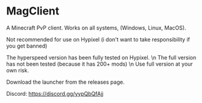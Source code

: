 # MagClient
A Minecraft PvP client. Works on all systems, (Windows, Linux, MacOS). 

Not recommended for use on Hypixel (i don't want to take responsibility if you get banned)

The hyperspeed version has been fully tested on Hypixel. \n
The full version has not been tested (because it has 200+ mods) \n
Use full version at your own risk. 

Download the launcher from the releases page.

Discord: https://discord.gg/yypQbQfAjj
